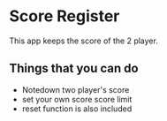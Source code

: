 # Score Register
This app keeps the score of the 2 player.
## Things that you can do
* Notedown two player's score
* set your own score score limit
* reset function is also included
